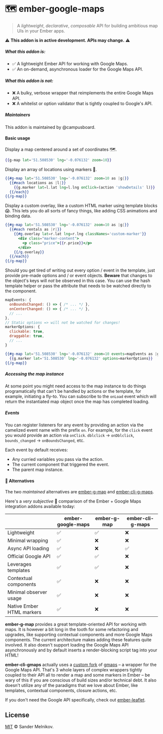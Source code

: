 # 🗺 ember-google-maps

> A *lightweight*, *declarative*, *composable* API for building ambitious map UIs in your Ember apps.

⚠ **This addon is in active development. APIs may change.** ⚠

##### What this addon *is*:

* ✅ A lightweight Ember API for working with Google Maps.
* ✅ An on-demand, asynchronous loader for the Google Maps API.

##### What this addon *is not*:

* ❌ A bulky, verbose wrapper that reimplements the entire Google Maps API.
* ❌ A whitelist or option validator that is tightly coupled to Google's API.

##### Maintainers

This addon is maintained by @campusboard.

#### Basic usage

Display a map centered around a set of coordinates 🗺.

```handlebars
{{g-map lat='51.508530' lng='-0.076132' zoom=10}}
```

Display an array of locations using markers 📍.

```handlebars
{{#g-map lat='51.508530' lng='-0.076132' zoom=10 as |g|}}
  {{#each locations as |l|}}
    {{g.marker lat=l.lat lng=l.lng onClick=(action 'showDetails' l)}}
  {{/each}}
{{/g-map}}
```

Display a custom overlay, like a custom HTML marker using template blocks 😱.
This lets you do all sorts of fancy things, like adding CSS animations and binding data.

```handlebars
{{#g-map lat='51.508530' lng='-0.076132' zoom=10 as |g|}}
  {{#each rentals as |r|}}
    {{#g.overlay lat=r.lat lng=r.lng classNames='custom-marker'}}
      <div class="marker-content">
        <p class="price">{{r.price}}</p>
      </div>
    {{/g.overlay}}
  {{/each}}
{{/g-map}}
```

Should you get tired of writing out every option / event in the template, just provide pre-made options and / or event objects. **Beware** that changes to the object's keys will *not* be observed in this case. You can use the hash template helper or pass the attribute that needs to be watched directly to the component.

```javascript
mapEvents: {
  onBoundsChanged: () => { /* ... */ },
  onCenterChanged: () => { /* ... */ },
  // ...
},
// Static options => will not be watched for changes!
markerOptions: {
  clickable: true,
  draggable: true,
  // ...
}
```

```handlebars
{{#g-map lat='51.508530' lng='-0.076132' zoom=10 events=mapEvents as |g|}}
  {{g.marker lat='51.508530' lng='-0.076132' options=markerOptions}}
{{/g-map}}
```

##### Accessing the map instance

At some point you might need access to the map instance to do things programatically that can't be handled by actions or the template, for example, initiating a fly-to. You can subscribe to the `onLoad` event which will return the instantiated map object once the map has completed loading.

##### Events

You can register listeners for any event by providing an action via the camelized event name with the prefix `on`. For example, for the `click` event you would provide an action via `onClick`. `dblclick` -> `onDblclick`, `bounds_changed` -> `onBoundsChanged`, etc.

Each event by default receives:

* Any curried variables you pass via the action.
* The current component that triggered the event.
* The parent map instance.

#### 👀 Alternatives

The two *maintained* alternatives are [ember-g-map](https://github.com/asennikov/ember-g-map) and [ember-cli-g-maps](https://github.com/Matt-Jensen/ember-cli-g-maps).

Here's a *very subjective* 😬 comparison of the Ember + Google Maps integration addons available today:

|                           | ember-google-maps | ember-g-map       | ember-cli-g-maps  |
| ------------------------- | ----------------- | ----------------- | ----------------- |
| Lightweight               | ✅                | ✅                | ❌               |
| Minimal wrapping          | ✅                | ❌                | ❌               |
| Async API loading         | ✅                | ❌                | ✅               |
| Official Google API       | ✅                | ✅                | ❌               |
| Leverages templates       | ✅                | ✅                | ❌               |
| Contextual components     | ✅                | ❌                | ❌               |
| Minimal observer usage    | ✅                | ❌                | ❌               |
| Native Ember HTML markers | ✅                | ❌                | ❌               |

**ember-g-map** provides a great template-oriented API for working with maps. It is however a bit long in the tooth for some refactoring and upgrades, like supporting contextual components and more Google Maps components. The current architecture makes adding these features quite involved. It also doesn't support loading the Google Maps API asynchronously and by default inserts a render-blocking script tag into your HTML!

**ember-cli-gmaps** actually uses a [custom fork](https://github.com/Matt-Jensen/gmaps-for-apps) of [gmaps](https://github.com/hpneo/gmaps) – a wrapper for the Google Maps API. That's 3 whole layers of complex wrappers tightly coupled to their API all to render a map and some markers in Ember – be wary of this if you are conscious of build sizes and/or technical debt. It also doesn't utilize any of the paradigms that we love about Ember, like templates, contextual components, closure actions, etc.

If you don't need the Google API specifically, check out [ember-leaflet](https://github.com/miguelcobain/ember-leaflet).

## License

[MIT](https://github.com/sandydoo/ember-google-maps/blob/master/LICENSE.md) © Sander Melnikov.